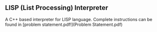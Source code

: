 ## LISP (List Processing) Interpreter

A C++ based interpreter for LISP language.
Complete instructions can be found in [problem statement.pdf!](Problem Statement.pdf)

